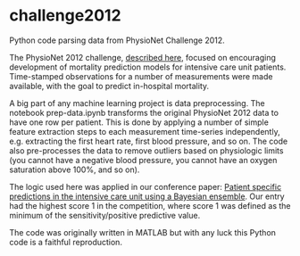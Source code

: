 # challenge2012
Python code parsing data from PhysioNet Challenge 2012.

The PhysioNet 2012 challenge, [described here](https://physionet.org/challenge/2012/), focused on encouraging development of mortality prediction models for intensive care unit patients. Time-stamped observations for a number of measurements were made available, with the goal to predict in-hospital mortality.

A big part of any machine learning project is data preprocessing. The notebook prep-data.ipynb transforms the original PhysioNet 2012 data to have one row per patient. This is done by applying a number of simple feature extraction steps to each measurement time-series independently, e.g. extracting the first heart rate, first blood pressure, and so on. The code also pre-processes the data to remove outliers based on physiologic limits (you cannot have a negative blood pressure, you cannot have an oxygen saturation above 100%, and so on).

The logic used here was applied in our conference paper: [Patient specific predictions in the intensive care unit using a Bayesian ensemble](https://ieeexplore.ieee.org/abstract/document/6420377). Our entry had the highest score 1 in the competition, where score 1 was defined as the minimum of the sensitivity/positive predictive value.

The code was originally written in MATLAB but with any luck this Python code is a faithful reproduction.
